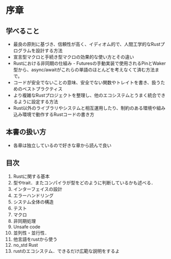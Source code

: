 # 序章
## 学べること
- 最良の原則に基づき、信頼性が高く、イディオム的で、人間工学的なRustプログラムを設計する方法
- 宣言型マクロと手続き型マクロの効果的な使い方とその違い
- Rustにおける非同期の仕組み - Futuresの手動実装で使用されるPinとWaker型から、async/awaitがこれらの単語のほとんどを考えなくて済む方法まで。
- コードが安全でないことの意味、安全でない関数やトレイトを書き、扱うためのベストプラクティス
- より複雑なRustプロジェクトを整理し、他のエコシステムとうまく統合できるように設定する方法
- Rust以外のライブラリやシステムと相互運用したり、制約のある環境や組み込み環境で動作するRustコードの書き方

## 本書の扱い方
- 各章は独立しているので好きな章から読んで良い

## 目次
1. Rustに関する基本
2. 型やtrait．またコンパイラが型をどのように判断しているかも述べる．
3. インターフェイスの設計
4. エラーハンドリング
5. システム全体の構造
6. テスト
7. マクロ
8. 非同期処理
9. Unsafe code
10. 並列性・並行性．
11. 他言語をrustから使う
12. no_std Rust
13. rustのエコシステム．できるだけ広範な説明をするよ
